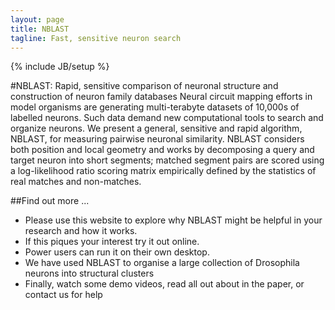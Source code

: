 ```yaml
---
layout: page
title: NBLAST
tagline: Fast, sensitive neuron search
---
```

{% include JB/setup %}

#NBLAST: Rapid, sensitive comparison of neuronal structure and construction of neuron family databases
Neural circuit mapping efforts in model organisms are generating multi-terabyte datasets of 10,000s of labelled neurons. Such data demand new computational tools to search and organize neurons. We present a general, sensitive and rapid algorithm, NBLAST, for measuring pairwise neuronal similarity. NBLAST considers both position and local geometry and works by decomposing a query and target neuron into short segments; matched segment pairs are scored using a log-likelihood ratio scoring matrix empirically defined by the statistics of real matches and non-matches.

##Find out more ...

* Please use this website to explore why NBLAST might be helpful in your research and how it works.
* If this piques your interest try it out online.
* Power users can run it on their own desktop.
* We have used NBLAST to organise a large collection of Drosophila neurons into structural clusters
* Finally, watch some demo videos, read all out about in the paper, or contact us for help
